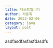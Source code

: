 ```yaml
---
title: 테스트입니다
author: 서동욱
date: 2022-02-06
category: java
layout: post
---
```



asdfasdfasfasfdasdfs